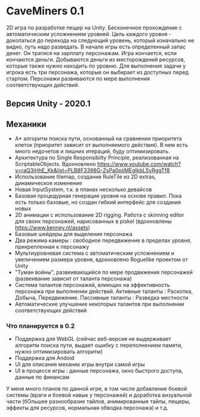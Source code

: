# CaveMiners 0.1
2D игра по разработке пещер на Unity. Бесконечное прохождение с автоматическим усложнением уровней. Цель каждого уровня - докопаться до перехода на следующий уровень, который изначально не видно, путь надо разведать. В начале игры есть определенный запас денег. Он тратися на зарплату персонажам. Игра кончается, если кончаются деньги. Добываются деньги из месторождений ресурсов, которые также нужно находить по уровню. Для выполнения задачи у игрока есть три персонажа, которые он выбирает из доступных перед стартом. Персонажи развиваются по мере выполнения соответствующих действий.

## Версия Unity - 2020.1

## Механики
* A* алгоритм поиска пути, основанный на сравнении приоритета клеток (приоритет зависит от выполняемого действия). В нем есть много недочетов и лишних итераций, буду оптимизировать.
* Архитектура по Single Responsibilty Principle, реализованная на ScriptableObjects. Вдохновлено https://www.youtube.com/watch?v=raQ3iHhE_Kk&list=PLB8F3398G-ZsPa0piiMEglkbLSyRggTf8
* Использование tilemap, создание RuleTile из 2D extras, динамическое изменение
* Новая InputSystem, т.к. в планах несколько девайсов
* Базовая процедурная генерация уровня на основе правил. Пока есть только базовые, но создан гибкий интерфейс для создания новых
* 2D анимации с использование 2D rigging. Работа с skinning editor для своих персонажей, нарисованных в piskel (вдохновлены https://www.kenney.nl/assets)
* Базовые шейдеры для выделения персонажа
* Два режима камеры : свободное передвижение в пределах уровня, прикрепленная к персонажу
* Мультиуровневая система с автоматическим усложнением и увеличением размера уровня, вдохновлено Roguelike проектом от Unity
* "Туман войны", развеивающийся по мере продвижения персонажей (развеивание зависит от таланта персонажа)
* Система талантов персонажей, влиющих на эффективность персонажа при выполнении действий. Активные таланты : Раскопка, Добыча, Передвижение. Пассивные таланты : Разведка местности
* Автоматические улучшение некоторых талантов при выполнении соответствующих действий


### Что планируется в 0.2
* Поддержка для WebGL (сейчас веб-версия не выдерживает алгоритм поиска пути, выдает ошибку с переполнением памяти, нужно оптимизировать алгоритм)
* Поддержка для Andoid
* UI для описания механик игры внутри самой игры
* UI в процессе игры : данные персонажа, окно быстрого доступа, данные по финансам

У меня много планов по данной игре, в том числе добавление боевой системы (враги и боевой навык у персонажей) и доработка визуальной части (бОльшее разнообразие тайлов, анимированные тайлы, пещеры, эффекты для ресурсов, нормальная обводка персонажа) и т.д.
